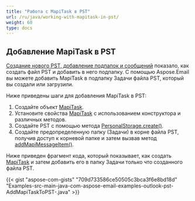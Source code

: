 ```yaml
---
title: "Работа с MapiTask в PST"
url: /ru/java/working-with-mapitask-in-pst/
weight: 60
type: docs
---
```


## **Добавление MapiTask в PST**

[Создание нового PST, добавление подпапок и сообщений](/email/java/create-new-pst-add-sub-folders-and-messages/) показало, как создать файл PST и добавить в него подпапку. С помощью Aspose.Email вы можете добавить MapiTask в подпапку Задачи файла PST, который вы создали или загрузили.

Ниже приведены шаги для добавления MapiTask в PST:

1. Создайте объект [MapiTask](https://reference.aspose.com/email/java/com.aspose.email/mapitask/).
1. Установите свойства [MapiTask](https://reference.aspose.com/email/java/com.aspose.email/mapitask/) с использованием конструктора и различных методов.
1. Создайте PST с помощью метода [PersonalStorage.create()](https://reference.aspose.com/email/java/com.aspose.email/personalstorage/#create-java.io.OutputStream-int-).
1. Создайте предопределенную папку (Задачи) в корне файла PST, получив доступ к корневой папке и затем вызвав метод [addMapiMessageItem()](https://reference.aspose.com/email/java/com.aspose.email/folderinfo/#addMapiMessageItem-com.aspose.email.IMapiMessageItem-).

Ниже приведен фрагмент кода, который показывает, как создать [MapiTask](https://reference.aspose.com/email/java/com.aspose.email/mapitask/) и затем добавить его в папку Задачи только что созданного файла PST.



{{< gist "aspose-com-gists" "709d733586ce50505c3bca3f6e8bd18d" "Examples-src-main-java-com-aspose-email-examples-outlook-pst-AddMapiTaskToPST-.java" >}}
